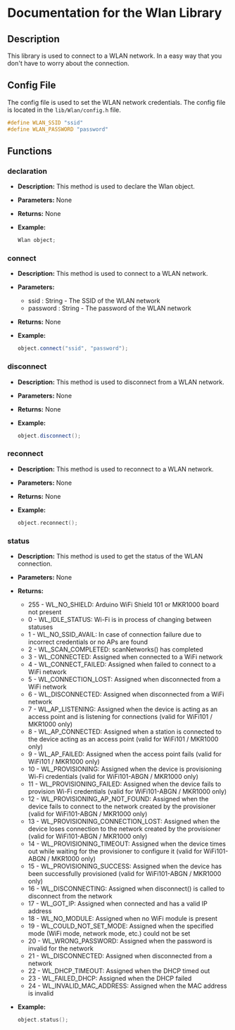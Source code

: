 # Documentation for the Wlan Library

## Description

This library is used to connect to a WLAN network. In a easy way that you don't have to worry about the connection.

## Config File

The config file is used to set the WLAN network credentials. The config file is located in the `lib/Wlan/config.h` file.

```cpp
#define WLAN_SSID "ssid"
#define WLAN_PASSWORD "password"
```

## Functions

### declaration

- **Description:** This method is used to declare the Wlan object.
- **Parameters:** None
- **Returns:** None
- **Example:**

    ```cpp
    Wlan object;
    ```

### connect

- **Description:** This method is used to connect to a WLAN network.
- **Parameters:**  
  - ssid     : String - The SSID of the WLAN network
  - password : String - The password of the WLAN network
- **Returns:** None
- **Example:**

    ```cpp
    object.connect("ssid", "password");
    ```

### disconnect

- **Description:** This method is used to disconnect from a WLAN network.
- **Parameters:** None
- **Returns:** None
- **Example:**

    ```cpp
    object.disconnect();
    ```

### reconnect

- **Description:** This method is used to reconnect to a WLAN network.
- **Parameters:** None
- **Returns:** None
- **Example:**

    ```cpp
    object.reconnect();
    ```

### status

- **Description:** This method is used to get the status of the WLAN connection.
- **Parameters:** None
- **Returns:**  

  - 255 - WL_NO_SHIELD: Arduino WiFi Shield 101 or MKR1000 board not present
  - 0 - WL_IDLE_STATUS: Wi-Fi is in process of changing between statuses
  - 1 - WL_NO_SSID_AVAIL: In case of connection failure due to incorrect credentials or no APs are found
  - 2 - WL_SCAN_COMPLETED: scanNetworks() has completed
  - 3 - WL_CONNECTED: Assigned when connected to a WiFi network
  - 4 - WL_CONNECT_FAILED: Assigned when failed to connect to a WiFi network
  - 5 - WL_CONNECTION_LOST: Assigned when disconnected from a WiFi network
  - 6 - WL_DISCONNECTED: Assigned when disconnected from a WiFi network
  - 7 - WL_AP_LISTENING: Assigned when the device is acting as an access point and is listening for connections (valid for WiFi101 / MKR1000 only)
  - 8 - WL_AP_CONNECTED: Assigned when a station is connected to the device acting as an access point (valid for WiFi101 / MKR1000 only)
  - 9 - WL_AP_FAILED: Assigned when the access point fails (valid for WiFi101 / MKR1000 only)
  - 10 - WL_PROVISIONING: Assigned when the device is provisioning Wi-Fi credentials (valid for WiFi101-ABGN / MKR1000 only)
  - 11 - WL_PROVISIONING_FAILED: Assigned when the device fails to provision Wi-Fi credentials (valid for WiFi101-ABGN / MKR1000 only)
  - 12 - WL_PROVISIONING_AP_NOT_FOUND: Assigned when the device fails to connect to the network created by the provisioner (valid for WiFi101-ABGN / MKR1000 only)
  - 13 - WL_PROVISIONING_CONNECTION_LOST: Assigned when the device loses connection to the network created by the provisioner (valid for WiFi101-ABGN / MKR1000 only)
  - 14 - WL_PROVISIONING_TIMEOUT: Assigned when the device times out while waiting for the provisioner to configure it (valid for WiFi101-ABGN / MKR1000 only)
  - 15 - WL_PROVISIONING_SUCCESS: Assigned when the device has been successfully provisioned (valid for WiFi101-ABGN / MKR1000 only)
  - 16 - WL_DISCONNECTING: Assigned when disconnect() is called to disconnect from the network
  - 17 - WL_GOT_IP: Assigned when connected and has a valid IP address
  - 18 - WL_NO_MODULE: Assigned when no WiFi module is present
  - 19 - WL_COULD_NOT_SET_MODE: Assigned when the specified mode (WiFi mode, network mode, etc.) could not be set
  - 20 - WL_WRONG_PASSWORD: Assigned when the password is invalid for the network
  - 21 - WL_DISCONNECTED: Assigned when disconnected from a network
  - 22 - WL_DHCP_TIMEOUT: Assigned when the DHCP timed out
  - 23 - WL_FAILED_DHCP: Assigned when the DHCP failed
  - 24 - WL_INVALID_MAC_ADDRESS: Assigned when the MAC address is invalid

- **Example:**

    ```cpp
    object.status();
    ```
